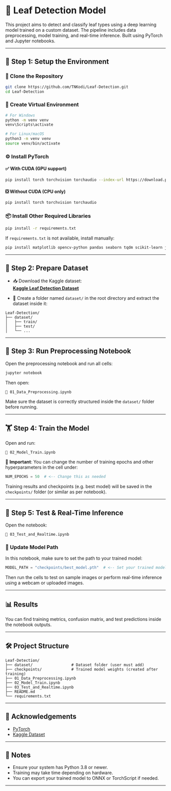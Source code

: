 # 🍃 Leaf Detection Model

This project aims to detect and classify leaf types using a deep learning model trained on a custom dataset. The pipeline includes data preprocessing, model training, and real-time inference. Built using PyTorch and Jupyter notebooks.

---

## 🚀 Step 1: Setup the Environment

### 🔁 Clone the Repository

```bash
git clone https://github.com/TNKodi/Leaf-Detection.git
cd Leaf-Detection
```

### 🧪 Create Virtual Environment

```bash
# For Windows
python -m venv venv
venv\Scripts\activate

# For Linux/macOS
python3 -m venv venv
source venv/bin/activate
```

### ⚙️ Install PyTorch

#### ✅ With CUDA (GPU support)
```bash
pip install torch torchvision torchaudio --index-url https://download.pytorch.org/whl/cu121
```

#### ❎ Without CUDA (CPU only)
```bash
pip install torch torchvision torchaudio
```

### 📦 Install Other Required Libraries

```bash
pip install -r requirements.txt
```

If `requirements.txt` is not available, install manually:

```bash
pip install matplotlib opencv-python pandas seaborn tqdm scikit-learn jupyter
```

---

## 📂 Step 2: Prepare Dataset

- 📥 Download the Kaggle dataset:  
  [**Kaggle Leaf Detection Dataset**](https://www.kaggle.com/datasets/andrewmvd/leaf-detection)

- 📁 Create a folder named `dataset/` in the root directory and extract the dataset inside it:
```
Leaf-Detection/
├── dataset/
│   ├── train/
│   ├── test/
│   └── ...
```

---

## 🧹 Step 3: Run Preprocessing Notebook

Open the preprocessing notebook and run all cells:

```bash
jupyter notebook
```

Then open:
```
📘 01_Data_Preprocessing.ipynb
```

Make sure the dataset is correctly structured inside the `dataset/` folder before running.

---

## 🏋️ Step 4: Train the Model

Open and run:
```
📘 02_Model_Train.ipynb
```

📌 **Important**: You can change the number of training epochs and other hyperparameters in the cell under:

```python
NUM_EPOCHS = 50  # <-- Change this as needed
```

Training results and checkpoints (e.g. best model) will be saved in the `checkpoints/` folder (or similar as per notebook).

---

## 🧪 Step 5: Test & Real-Time Inference

Open the notebook:
```
📘 03_Test_and_Realtime.ipynb
```

### 🔄 Update Model Path

In this notebook, make sure to set the path to your trained model:

```python
MODEL_PATH = "checkpoints/best_model.pth"  # <-- Set your trained model path here
```

Then run the cells to test on sample images or perform real-time inference using a webcam or uploaded images.

---

## 📊 Results

You can find training metrics, confusion matrix, and test predictions inside the notebook outputs.

---

## 🛠️ Project Structure

```
Leaf-Detection/
├── dataset/                 # Dataset folder (user must add)
├── checkpoints/             # Trained model weights (created after training)
├── 01_Data_Preprocessing.ipynb
├── 02_Model_Train.ipynb
├── 03_Test_and_Realtime.ipynb
├── README.md
└── requirements.txt
```

---

## 🙌 Acknowledgements

- [PyTorch](https://pytorch.org/)
- [Kaggle Dataset](https://www.kaggle.com/datasets/andrewmvd/leaf-detection)

---

## 📌 Notes

- Ensure your system has Python 3.8 or newer.
- Training may take time depending on hardware.
- You can export your trained model to ONNX or TorchScript if needed.

---
